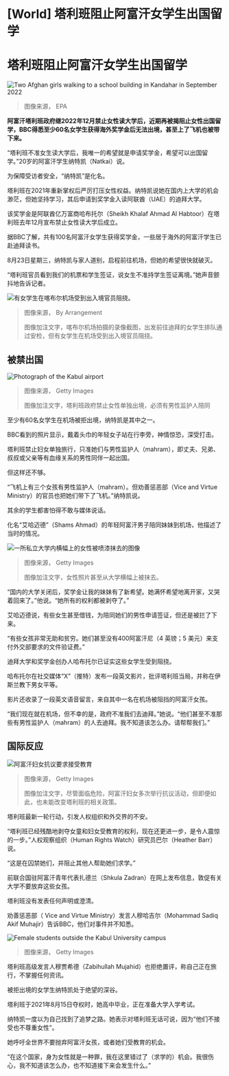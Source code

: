 # [World] 塔利班阻止阿富汗女学生出国留学

#  塔利班阻止阿富汗女学生出国留学


![Two Afghan girls walking to a school building in Kandahar in September 2022](_130918240_e2b10b59d210e89bd0dbee79efa8ec9c5b8dcdfc.jpg)

> 图像来源，  EPA

**阿富汗塔利班政府继2022年12月禁止女性读大学后，近期再被揭阻止女性出国留学，BBC得悉至少60名女学生获得海外奖学金后无法出境，甚至上了飞机也被带下来。**

“塔利班不准女生读大学后，我唯一的希望就是申请奖学金，希望可以出国留学。”20岁的阿富汗学生纳特凯（Natkai）说。

为保障受访者安全，“纳特凯”是化名。

塔利班在2021年重新掌权后严厉打压女性权益。纳特凯说她在国内上大学的机会渺茫，但她坚持学习，其后申请到奖学金入读阿联酋（UAE）的迪拜大学。

该奖学金是阿联酋亿万富商哈布托尔（Sheikh Khalaf Ahmad Al Habtoor）在塔利班去年12月宣布禁止女性读大学后成立。

据BBC了解，共有100名阿富汗女学生获得奖学金，一些居于海外的阿富汗学生已赴迪拜读书。

8月23日星期三，纳特凯与家人道别，启程前往机场，但她的希望很快就破灭。

“塔利班官员看到我们的机票和学生签证，说女生不准持学生签证离境。”她声音颤抖地告诉记者。

![有女学生在喀布尔机场受到出入境官员阻挠。](_130892775_afgstu5.jpg)

> 图像来源，  By Arrangement
>
> 图像加注文字，喀布尔机场拍摄的录像截图，出发前往迪拜的女学生排队通过安检，但有女学生在机场受到出入境官员阻挠。

##  被禁出国

![Photograph of the Kabul airport](_130867926_afgstu1.jpg)

> 图像来源，  Getty Images
>
> 图像加注文字，塔利班政府禁止女性单独出境，必须有男性监护人陪同

至少有60名女学生在机场被拒出境，纳特凯是其中之一。

BBC看到的照片显示，戴着头巾的年轻女子站在行李旁，神情惊恐，深受打击。

塔利班禁止妇女单独旅行，只准她们与男性监护人（mahram），即丈夫、兄弟、叔叔或父亲等有血缘关系的男性同伴一起出国。

但这样还不够。

“飞机上有三个女孩有男性监护人（mahram）。但劝善惩恶部（Vice and Virtue Ministry）的官员也把她们带下了飞机。”纳特凯说。

其余的学生都害怕得不敢与媒体说话。

化名“艾哈迈德”（Shams Ahmad）的年轻阿富汗男子陪同妹妹到机场，他描述了当时的情况。

![一所私立大学内横幅上的女性被喷漆抹去的图像](_130892773_afgstu2.jpg)

> 图像来源，  Getty Images
>
> 图像加注文字，女性照片甚至从大学横幅上被抹去。

“国内的大学关闭后，奖学金让我的妹妹有了新希望。她满怀希望地离开家，又哭着回来了。”他说。“她所有的权利都被剥夺了。”

艾哈迈德说，有些女生甚至借钱，为陪同她们的男性申请签证，但还是被拦了下来。

“有些女孩非常无助和贫穷。她们甚至没有400阿富汗尼（4 英镑；5 美元）来支付外交部要求的文件验证费。”

迪拜大学和奖学金创办人哈布托尔已证实这些女学生受到阻挠。

哈布托尔在社交媒体“X”（推特）发布一段英文影片，批评塔利班当局，并称在伊斯兰教下男女平等。

影片还收录了一段英文语音留言，来自其中一名在机场被阻挡的阿富汗女孩。

“我们现在就在机场，但不幸的是，政府不准我们去迪拜。”她说。“他们甚至不准那些有男性监护人（mahram）的人去迪拜。我不知道该怎么办。请帮帮我们。”

##  国际反应

![阿富汗妇女抗议要求接受教育](_130892779_afgstu4.jpg)

> 图像来源，  Getty Images
>
> 图像加注文字，尽管面临危险，阿富汗妇女多次举行抗议活动，但即便如此，也未能改变塔利班的相关政策。

塔利班最新一轮行动，引发人权组织和外交界的不安。

“塔利班已经残酷地剥夺女童和妇女受教育的权利，现在还更进一步，是令人震惊的一步。”人权观察组织（Human Rights Watch）研究员巴尔（Heather Barr）说。

“这是在囚禁她们，并阻止其他人帮助她们求学。”

前联合国驻阿富汗青年代表扎德兰（Shkula Zadran）在网上发布信息，敦促有关大学不要放弃这些女孩。

塔利班没有发表任何声明或澄清。

劝善惩恶部（ Vice and Virtue Ministry）发言人穆哈吉尔（Mohammad Sadiq Akif Muhajir）告诉BBC，他们对事件并不知悉。

![Female students outside the Kabul University campus](_130892777_afgstu3.jpg)

> 图像来源，  Getty Images

塔利班高级发言人穆贾希德（Zabihullah Mujahid）也拒绝置评，称自己正在旅行，不掌握任何资讯。

被拒出境的女学生纳特凯处于绝望的深谷。

塔利班于2021年8月15日夺权时，她高中毕业，正在准备大学入学考试。

纳特凯一度以为自己找到了追梦之路。她表示对塔利班无话可说，因为“他们不接受也不尊重女性”。

她呼吁全世界不要抛弃阿富汗女孩，或者她们受教育的机会。

“在这个国家，身为女性就是一种罪，我在这里错过了（求学的）机会。我很伤心，我不知道该怎么办，也不知道接下来会发生什么。”



